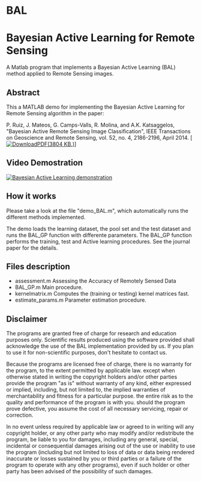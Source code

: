# BAL
# Bayesian Active Learning for Remote Sensing

A Matlab program that implements a Bayesian Active Learning (BAL) method applied to Remote Sensing images.

## Abstract

This a MATLAB demo for implementing the Bayesian Active Learning for Remote Sensing algorithm in the paper:

P. Ruiz, J. Mateos, G. Camps-Valls, R. Molina, and A.K. Katsaggelos, "Bayesian Active Remote Sensing Image Classification", IEEE Transactions on Geoscience and Remote Sensing, vol. 52, no. 4, 2186-2196, April 2014. [[![DownloadPDF](http://decsai.ugr.es/vip/images/pdficon.gif)(3804 KB.)](http://decsai.ugr.es/vip/files/journals/TGSRS13_BALRS.pdf)]

## Video Demostration

[![Bayesian Active Learning demonstration](http://decsai.ugr.es/vip/resources/BAL/thumbnail.png)](http://vimeo.com/38813135 "Bayesian Active Learning demonstration - Click to Watch!")

## How it works 

Please take a look at the file "demo_BAL.m", which automatically runs 
the different methods implemented. 

The demo loads the learning dataset, the pool set and the 
test dataset and runs the BAL_GP function with differente parameters.
The BAL_GP function performs the training, test and Active learning
procedures. See the journal paper for the details.

## Files description 
- assessment.m		Assessing the Accuracy of Remotely Sensed Data
- BAL_GP.m			Main procedure.
- kernelmatrix.m 		Computes the (training or testing) kernel matrices fast.
- estimate_params.m	Parameter estimation procedure.

## Disclaimer

The programs are granted free of charge for research and education purposes only. Scientific results produced using the software provided shall acknowledge the use of the BAL implementation provided by us. If you plan to use it for non-scientific purposes, don't hesitate to contact us.

Because the programs are licensed free of charge, there is no warranty for the program, to the extent permitted by applicable law. except when otherwise stated in writing the copyright holders and/or other parties provide the program "as is" without warranty of any kind, either expressed or implied, including, but not limited to, the implied warranties of merchantability and fitness for a particular purpose. the entire risk as to the quality and performance of the program is with you. should the program prove defective, you assume the cost of all necessary servicing, repair or correction.

In no event unless required by applicable law or agreed to in writing will any copyright holder, or any other party who may modify and/or redistribute the program, be liable to you for damages, including any general, special, incidental or consequential damages arising out of the use or inability to use the program (including but not limited to loss of data or data being rendered inaccurate or losses sustained by you or third parties or a failure of the program to operate with any other programs), even if such holder or other party has been advised of the possibility of such damages. 
